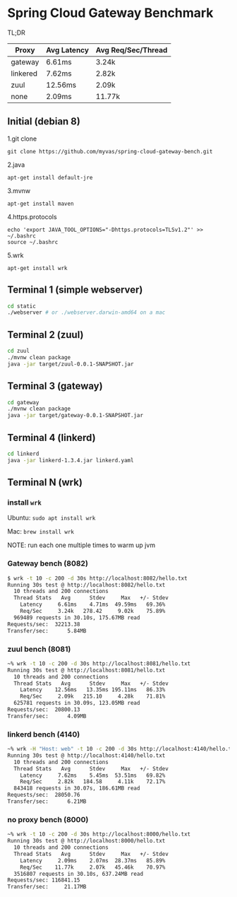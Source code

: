 Spring Cloud Gateway Benchmark
=======

TL;DR

Proxy | Avg Latency | Avg Req/Sec/Thread
-- | -- | -- 
gateway | 6.61ms | 3.24k
linkered | 7.62ms | 2.82k
zuul | 12.56ms | 2.09k
none | 2.09ms | 11.77k

## Initial (debian 8)
1.git clone
```
git clone https://github.com/myvas/spring-cloud-gateway-bench.git
```
2.java
```
apt-get install default-jre
```
3.mvnw
```
apt-get install maven
```
4.https.protocols
```
echo 'export JAVA_TOOL_OPTIONS="-Dhttps.protocols=TLSv1.2"' >> ~/.bashrc
source ~/.bashrc
```
5.wrk
```
apt-get install wrk
```

## Terminal 1 (simple webserver)

```bash
cd static
./webserver # or ./webserver.darwin-amd64 on a mac
```

## Terminal 2 (zuul)
```bash
cd zuul
./mvnw clean package
java -jar target/zuul-0.0.1-SNAPSHOT.jar 
```

## Terminal 3 (gateway)
```bash
cd gateway
./mvnw clean package
java -jar target/gateway-0.0.1-SNAPSHOT.jar 
```

## Terminal 4 (linkerd)
```bash
cd linkerd
java -jar linkerd-1.3.4.jar linkerd.yaml
```

## Terminal N (wrk)

### install `wrk`
Ubuntu: `sudo apt install wrk`

Mac: `brew install wrk`

NOTE: run each one multiple times to warm up jvm

### Gateway bench (8082)
```bash
$ wrk -t 10 -c 200 -d 30s http://localhost:8082/hello.txt
Running 30s test @ http://localhost:8082/hello.txt
  10 threads and 200 connections
  Thread Stats   Avg      Stdev     Max   +/- Stdev
    Latency     6.61ms    4.71ms  49.59ms   69.36%
    Req/Sec     3.24k   278.42     9.02k    75.89%
  969489 requests in 30.10s, 175.67MB read
Requests/sec:  32213.38
Transfer/sec:      5.84MB

```

### zuul bench (8081)
```bash
~% wrk -t 10 -c 200 -d 30s http://localhost:8081/hello.txt
Running 30s test @ http://localhost:8081/hello.txt
  10 threads and 200 connections
  Thread Stats   Avg      Stdev     Max   +/- Stdev
    Latency    12.56ms   13.35ms 195.11ms   86.33%
    Req/Sec     2.09k   215.10     4.28k    71.81%
  625781 requests in 30.09s, 123.05MB read
Requests/sec:  20800.13
Transfer/sec:      4.09MB
```

### linkerd bench (4140)
```bash
~% wrk -H "Host: web" -t 10 -c 200 -d 30s http://localhost:4140/hello.txt
Running 30s test @ http://localhost:4140/hello.txt
  10 threads and 200 connections
  Thread Stats   Avg      Stdev     Max   +/- Stdev
    Latency     7.62ms    5.45ms  53.51ms   69.82%
    Req/Sec     2.82k   184.58     4.11k    72.17%
  843418 requests in 30.07s, 186.61MB read
Requests/sec:  28050.76
Transfer/sec:      6.21MB
```

### no proxy bench (8000)
```bash
~% wrk -t 10 -c 200 -d 30s http://localhost:8000/hello.txt
Running 30s test @ http://localhost:8000/hello.txt
  10 threads and 200 connections
  Thread Stats   Avg      Stdev     Max   +/- Stdev
    Latency     2.09ms    2.07ms  28.37ms   85.89%
    Req/Sec    11.77k     2.07k   45.46k    70.97%
  3516807 requests in 30.10s, 637.24MB read
Requests/sec: 116841.15
Transfer/sec:     21.17MB
```
